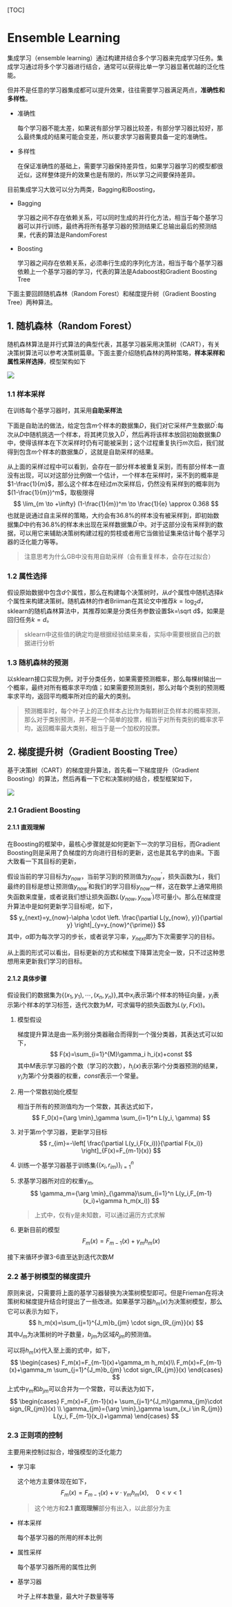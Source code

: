 [TOC]

# Ensemble Learning

集成学习（ensemble learning）通过构建并结合多个学习器来完成学习任务。集成学习通过将多个学习器进行结合，通常可以获得比单一学习器显著优越的泛化性能。

但并不是任意的学习器集成都可以提升效果，往往需要学习器满足两点，**准确性和多样性**。

- 准确性

  每个学习器不能太差，如果说有部分学习器比较差，有部分学习器比较好，那么最终集成的结果可能会变差，所以要求学习器需要具备一定的准确性。

- 多样性

  在保证准确性的基础上，需要学习器保持差异性，如果学习器学习的模型都很近似，这样整体提升的效果也是有限的，所以学习之间要保持差异。

目前集成学习大致可以分为两类，Bagging和Boosting，

- Bagging

  学习器之间不存在依赖关系，可以同时生成的并行化方法，相当于每个基学习器可以并行训练，最终再将所有基学习器的预测结果汇总输出最后的预测结果，代表的算法是RandomForest

- Boosting

  学习器之间存在依赖关系，必须串行生成的序列化方法，相当于每个基学习器依赖上一个基学习器的学习，代表的算法是Adaboost和Gradient Boosting Tree

下面主要回顾随机森林（Random Forest）和梯度提升树（Gradient Boosting Tree）两种算法。

## 1. 随机森林（Random Forest）

随机森林算法是并行式算法的典型代表，其基学习器采用决策树（CART），有关决策树算法可以参考决策树篇章。下面主要介绍随机森林的两种策略，**样本采样和属性采样选择**，模型架构如下

![](../../../pics/random_forest.png)

### 1.1 样本采样

在训练每个基学习器时，其采用**自助采样法**

下面是自助法的做法，给定包含$m$个样本的数据集$D$，我们对它采样产生数据$D^{\prime}$:每次从$D$中随机挑选一个样本，将其拷贝放入$D^{\prime}$，然后再将该样本放回初始数据集$D$中，使得该样本在下次采样时仍有可能被采到；这个过程重复执行$m$次后，我们就得到包含$m$个样本的数据集$D^{\prime}$，这就是自助采样的结果。

从上面的采样过程中可以看到，会存在一部分样本被重复采到，而有部分样本一直没有出现，可以对这部分比例做一个估计，一个样本在采样时，采不到的概率是$1-\frac{1}{m}$，那么这个样本在经过$m$次采样后，仍然没有采样到的概率则为$(1-\frac{1}{m})^m$，取极限得
$$
\lim_{m \to +\infty} (1-\frac{1}{m})^m \to \frac{1}{e} \approx 0.368
$$
也就是说通过自主采样的策略，大约会有36.8%的样本没有被采样到，即初始数据集$D$中约有36.8%的样本未出现在采样数据集$D^\prime$中。对于这部分没有采样到的数据，可以用它来辅助决策树构建过程的剪枝或者用它当做验证集来估计每个基学习器的泛化能力等等。

> 注意思考为什么GB中没有用自助采样（会有重复样本，会存在过拟合）

### 1.2 属性选择

假设原始数据中包含$d$个属性，那么在构建每个决策树时，从$d$个属性中随机选择$k$个属性来构建决策树。随机森林的作者Briiman在其论文中推荐$k=\log_2d$，sklearn的随机森林算法中，其推荐如果是分类任务参数设置$k=\sqrt d$，如果是回归任务$k=d$。

> sklearn中这些值的确定均是根据经验结果来看，实际中需要根据自己的数据进行分析

### 1.3 随机森林的预测

以sklearn接口实现为例，对于分类任务，如果需要预测概率，那么每棵树输出一个概率，最终对所有概率求平均值；如果需要预测类别，那么对每个类别的预测概率求平均，返回平均概率所对应的最大的类别。

> 预测概率时，每个叶子上的正负样本占比作为每颗树正负样本的概率预测，那么对于类别预测，并不是一个简单的投票，相当于对所有类别的概率求平均，返回概率最大类别，相当于是一个加权的投票。

## 2. 梯度提升树（Gradient Boosting Tree）

基于决策树（CART）的梯度提升算法，首先看一下梯度提升（Gradient Boosting）的算法，然后再看一下它和决策树的结合，模型框架如下，

![](../../../pics/gbdt.png)

### 2.1 Gradient Boosting

#### 2.1.1 直观理解

在Boosting的框架中，最核心步骤就是如何更新下一次的学习目标，而Gradient Boosting则是采用了负梯度的方向进行目标的更新，这也是其名字的由来。下面大致看一下其目标的更新，

假设当前的学习目标为$y_{now}$，当前学习到的预测值为$y_{now}^{\prime}$，损失函数为$L$，我们最终的目标是想让预测值$y_{now}^{\prime}$和我们的学习目标$y_{now}$一样，这在数学上通常用损失函数来度量，或者说我们想让损失函数$L(y_{now}, y_{now}^{\prime})$尽可量小。那么在梯度提升算法中是如何更新学习目标呢，如下，
$$
y_{next}=y_{now}-\alpha \cdot \left. \frac{\partial L(y_{now}, y)}{\partial y} \right|_{y=y_{now}^{\prime}}
$$
其中，$\alpha$即为每次学习的步长，或者说学习率，$y_{next}$即为下次需要学习的目标。

从上面的形式可以看出，目标更新的方式和梯度下降算法完全一致，只不过这种思想用来更新我们学习的目标。

#### 2.1.2 具体步骤

假设我们的数据集为$\{(x_1,y_1),\cdots, (x_n,y_n)\}$,其中$x_i$表示第$i$个样本的特征向量，$y_i$表示第$i$个样本的学习标签，迭代次数为$M$，可求偏导的损失函数为$L(y,F(x))$。

1. 模型假设

   梯度提升算法是由一系列弱分类器融合而得到一个强分类器，其表达式可以如下，
   $$
   F(x)=\sum_{i=1}^{M}\gamma_i h_i(x)+const
   $$
   其中$M$表示学习器的个数（学习的次数），$h_i(x)$表示第$i$个分类器预测的结果，$\gamma_i$为第$i$个分类器的权重，$const$表示一个常量。

2. 用一个常数初始化模型

   相当于所有的预测值均为一个常数，其表达式如下，
   $$
   F_0(x)={\arg \min}_\gamma \sum_{i=1}^n L(y_i, \gamma)
   $$

3. 对于第$m$个学习器，更新学习目标
   $$
   r_{im}=-\left[ \frac{\partial L(y_i,F(x_i))}{\partial F(x_i)} \right]_{F(x)=F_{m-1}(x)}
   $$
   
4. 训练一个基学习器基于训练集$\{(x_i, r_{im})\}_{i=1}^{n}$

5. 求基学习器所对应的权重$\gamma_m$,
   $$
   \gamma_m={\arg \min}_{\gamma}\sum_{i=1}^n L(y_i,F_{m-1}(x_i)+\gamma h_m(x_i))
   $$

   > 上式中，仅有$\gamma$是未知数，可以通过遍历方式求解

6. 更新目前的模型
   $$
   F_m(x)=F_{m-1}(x)+\gamma_{m}h_m(x)
   $$

接下来循环步骤3-6直至达到迭代次数$M$

### 2.2 基于树模型的梯度提升

原则来说，只需要将上面的基学习器替换为决策树模型即可。但是Frieman在将决策树和梯度提升结合时提出了一些改进。如果基学习器$h_m(x)$为决策树模型，那么它可以表示为如下，
$$
h_m(x)=\sum_{j=1}^{J_m}b_{jm} \cdot sign_{R_{jm}}(x)
$$
其中$J_m$为决策树的叶子数量，$b_{jm}$为区域$R_{jm}$的预测值。

可以将$h_m(x)$代入至上面的式中，如下，
$$
\begin{cases}
F_m(x)=F_{m-1}(x)+\gamma_m h_m(x)\\
F_m(x)=F_{m-1}(x)+\gamma_m \sum_{j=1}^{J_m}b_{jm} \cdot sign_{R_{jm}}(x)
\end{cases}
$$
上式中$\gamma_m$和$b_{jm}$可以合并为一个常数，可以表达为如下，
$$
\begin{cases}
F_m(x)=F_{m-1}(x)+ \sum_{j=1}^{J_m}\gamma_{jm}\cdot sign_{R_{jm}}(x) \\
\gamma_{jm}={\arg \min}_\gamma \sum_{x_i \in R_{jm}} L(y_i, F_{m-1}(x_i)+\gamma)
\end{cases}
$$

### 2.3 正则项的控制

主要用来控制过拟合，增强模型的泛化能力

- 学习率

  这个地方主要体现在如下，
  $$
  F_m(x)=F_{m-1}(x) + v\cdot \gamma_m h_m(x),\quad 0<v<1
  $$

  > 这个地方和**2.1 直观理解**部分有出入，以此部分为主

- 样本采样

  每个基学习器的所用的样本比例

- 属性采样

  每个基学习器所用的属性比例

- 基学习器

  叶子上样本数量，最大叶子数量等等